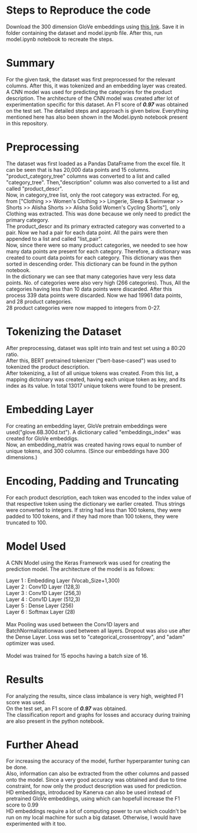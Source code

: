 # Steps to Reproduce the code

Download the 300 dimension GloVe embeddings using [this link]("https://nlp.stanford.edu/projects/glove/").
Save it in folder containing the dataset and model.ipynb file. After this, run model.ipynb notebook to recreate the steps.


# Summary
For the given task, the dataset was first preprocessed for the relevant columns. After this, it was tokenized and an embedding layer was created. A CNN model was used for predicting the categories for the product description. The architecture of the CNN model was created after lot of experimentation specific for this dataset. An F1 score of <b><i>0.97</i></b> was obtained on the test set. The detailed steps and approach is given below. Everything mentioned here has also been shown in the Model.ipynb  notebook present in this repository.

# Preprocessing

The dataset was first loaded as a Pandas DataFrame from the excel file. It can be seen that is has 20,000 data points and 15 columns.</br>
"product_category_tree" columns was converted to a list and called "category_tree". Then,"description" column was also converted to a list and called "product_descr". </br>
Now, in category_tree list, only the root category was extracted. For eg, from ["Clothing >> Women's Clothing >> Lingerie, Sleep & Swimwear >> Shorts >> Alisha Shorts >> Alisha Solid Women's Cycling Shorts"], only Clothing was extracted. This was done because we only need to predict the primary category.</br>
The product_descr and its primary extracted category was converted to a pair. Now we had a pair for each data point. All the pairs were then appended to a list and called "list_pair". </br>
Now, since there were so many product categories, we needed to see how many data points are present for each category. Therefore, a dictionary was created to count data points for each category. This dictionary was then sorted in descending order. This dictionary can be found in the python notebook.</br>
In the dictionary we can see that many categories have very less data points. No. of categories were also very high (266 categories). Thus, All the categories having less than 10 data points were discarded. After this process 339 data points were discarded. Now we had 19961 data points, and 28 product categories. </br>
28 product categories were now mapped to integers from 0-27.</br>


# Tokenizing the Dataset

After preprocessing, dataset was split into train and test set using a 80:20 ratio.</br>
After this, BERT pretrained tokenizer ("bert-base-cased") was used to tokenized the product description.</br>
After tokenizing, a list of all unique tokens was created. From this list, a mapping dictoinary was created, having each unique token as key, and its index as its value. In total 13017 unique tokens were found to be present.</br>

# Embedding Layer
For creating an embedding layer, GloVe pretrain embeddings were used("glove.6B.300d.txt"). A dictionary called "embeddings_index" was created for GloVe embeddigs.</br>
Now, an embedding_matrix was created having rows equal to number of unique tokens, and 300 columns. (Since our embeddings have 300 dimensions.)</br>

# Encoding, Padding and Truncating

For each product description, each token was encoded to the index value of that respective token using the dictionary we earlier created. Thus strings were converted to integers. If string had less than 100 tokens, they were padded to 100 tokens, and if they had more than 100 tokens, they were truncated to 100. </br>

# Model Used

A CNN Model using the Keras Framework was used for creating the prediction model. The architecture of the model is as follows: </br>

Layer 1 : Embedding Layer (Vocab_Size+1,300) </br>
Layer 2 :    Conv1D Layer    (128,3) </br>
Layer 3 : Conv1D Layer  (256,3)</br>
Layer 4 :   Conv1D Layer    (512,3)</br>
Layer 5 :   Dense Layer (256)</br>
Layer 6 :   Softmax Layer (28)</br>
</br>
Max Pooling was used between the Conv1D layers and BatchNormalizationwas used between all layers. Dropout was also use after the Dense Layer. Loss was set to "categorical_crossentropy", and "adam" optimizer was used. </br>
</br>
Model was trained for 15 epochs having a batch size of 16.

# Results
For analyzing the results, since class imbalance is very high, weighted F1 score was used.</br>
On the test set, an F1 score of <i><b>0.97</b></i> was obtained.</br>
The classification report and graphs for losses and accuracy during training are also present in the python notebook.

# Further Ahead

For increasing the accuracy of the model, further hyperparamter tuning can be done. </br>
Also, information can also be extracted from the other columns and passed onto the model. Since a very good accuracy was obtained and due to time constraint, for now only the product description was used for prediction.</br> 
HD embeddings, introduced by Kanerva can also be used instead of pretrained GloVe embeddings, using which can hopefull increase the F1 score to 0.99</br>
HD embeddings require a lot of computing power to run which couldn't be run on my local machine for such a big dataset. Otherwise, I would have experimented with it too.

